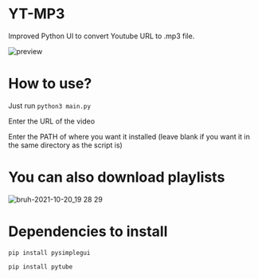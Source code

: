 # YT-MP3

Improved Python UI to convert Youtube URL to .mp3 file.

![preview](https://user-images.githubusercontent.com/84932430/137805391-9987eefc-f4d8-4729-9e8a-dfa1158c0aba.gif)

# How to use?

Just run `python3 main.py`

Enter the URL of the video

Enter the PATH of where you want it installed (leave blank if you want it in the same directory as the script is)

# You can also download playlists

![bruh-2021-10-20_19 28 29](https://user-images.githubusercontent.com/84932430/138134606-7794e03e-5250-4233-986f-fbf03c08e995.gif)

# Dependencies to install

`pip install pysimplegui`

`pip install pytube`

